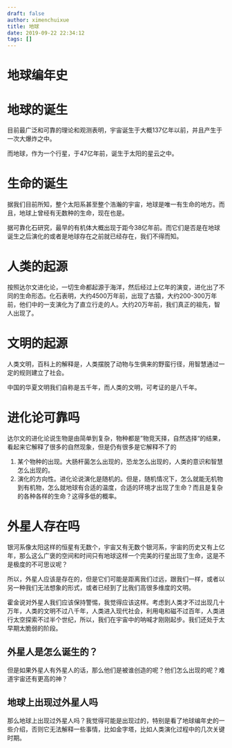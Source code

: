 ```yaml
---
draft: false
author: ximenchuixue
title: 地球
date: 2019-09-22 22:34:12
tags: []
---
```


# 地球编年史

# 地球的诞生

目前最广泛和可靠的理论和观测表明，宇宙诞生于大概137亿年以前，并且产生于一次大爆炸之中。

而地球，作为一个行星，于47亿年前，诞生于太阳的星云之中。

# 生命的诞生

据我们目前所知，整个太阳系甚至整个浩瀚的宇宙，地球是唯一有生命的地方。而且，地球上曾经有无数种的生命，现在也是。

据可靠化石研究，最早的有机体大概出现于距今38亿年前。而它们是否是在地球诞生之后演化的或者是地球存在之前就已经存在，我们不得而知。

# 人类的起源

按照达尔文进化论，一切生命都起源于海洋，然后经过上亿年的演变，进化出了不同的生命形态。化石表明，大约4500万年前，出现了古猿，大约200-300万年前，他们中的一支演化为了直立行走的人。大约20万年前，我们真正的祖先，智人出现了。



# 文明的起源

人类文明，百科上的解释是，人类摆脱了动物与生俱来的野蛮行径，用智慧通过一定的规则建立了社会。

中国的华夏文明我们自称是五千年，而人类的文明，可考证的是八千年。

# 进化论可靠吗

达尔文的进化论说生物是由简单到复杂，物种都是”物竞天择，自然选择“的结果，看起来它解释了很多的自然现象，但是仍有很多是它解释不了的

1. 某个物种的出现。大肠杆菌怎么出现的，恐龙怎么出现的，人类的意识和智慧怎么出现的。
2. 演化的方向性。进化论说演化是随机的。但是，随机情况下，怎么就能无机物到有机物，怎么就地球有合适的温度，合适的环境才出现了生命？而且是复杂的各种各样的生命？这得多低的概率。

# 外星人存在吗

银河系像太阳这样的恒星有无数个，宇宙又有无数个银河系，宇宙的历史又有上亿年，那么这么广褒的空间和时间只有地球这样一个完美的行星出现了生命，这是不是极度的不可思议呢？

所以，外星人应该是存在的，但是它们可能是距离我们过远，跟我们一样，或者以另一种我们无法想象的形式，或者已经到了比我们高很多维度的文明。

霍金说对外星人我们应该保持警惕，我觉得应该这样。考虑到人类才不过出现几十万年，人类的文明不过八千年，人类进入现代社会，利用电和磁不过百年，人类进行太空探索不过半个世纪，所以，我们在宇宙中的呐喊才刚刚起步。我们还处于太早期太脆弱的阶段。

## 外星人是怎么诞生的？

但是如果外星人有外星人的话，那么他们是被谁创造的呢？他们怎么出现的呢？难道宇宙还有更高的神？

## 地球上出现过外星人吗

那么地球上出现过外星人吗？我觉得可能是出现过的，特别是看了地球编年史的一些介绍，否则它无法解释一些事情，比如金字塔，比如人类演化过程中的几次关键时期。


